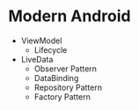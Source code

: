 # Modern Android


- ViewModel
  - Lifecycle
- LiveData
  - Observer Pattern
  - DataBinding
  - Repository Pattern
  - Factory Pattern